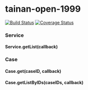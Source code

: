 # tainan-open-1999
[![Build Status](https://travis-ci.org/wonderchang/tainan-open-1999.svg?branch=master)](https://travis-ci.org/wonderchang/tainan-open-1999)
[![Coverage Status](https://coveralls.io/repos/github/wonderchang/tainan-open-1999/badge.svg?branch=master)](https://coveralls.io/github/wonderchang/tainan-open-1999?branch=master)

### Service

#### Service.getList(callback)

### Case

#### Case.get(caseID, callback)

#### Case.getListByIDs(caseIDs, callback)
